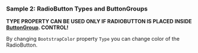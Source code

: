 ### Sample 2: RadioButton Types and ButtonGroups

**TYPE PROPERTY CAN BE USED ONLY IF RADIOBUTTON IS PLACED INSIDE [ButtonGroup](/docs/controls/bootstrap/ButtonGroup/{branch}). CONTROL!**

By changing `BootstrapColor` property `Type` you can change color of the RadioButton.  